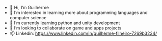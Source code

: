 - 👋 Hi, I’m Guilherme
- 👀 I’m interested in learning more about programming languages and computer science
- 🌱 I’m currently learning python and unity development
- 💞️ I’m looking to collaborate on game and apps projects
- 📫 Linkedin: https://www.linkedin.com/in/guilherme-filheiro-7269b3234/
